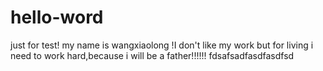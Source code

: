 # hello-word
just for test!
my name is wangxiaolong !I don't like my work but for living i need to work hard,because i will be a father!!!!!!
fdsafsadfasdfasdfsd
